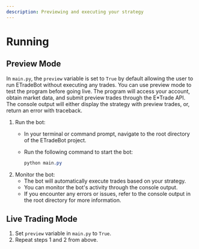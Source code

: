 ```yaml
---
description: Previewing and executing your strategy
---
```


# Running

## Preview Mode

In `main.py`, the `preview` variable is set to `True` by default allowing the user to run ETradeBot without executing any trades. You can use preview mode to test the program before going live. The program will access your account, obtain market data, and submit preview trades through the E\*Trade API. The console output will either display the strategy with preview trades, or, return an error with traceback.&#x20;

1. Run the bot:
   * In your terminal or command prompt, navigate to the root directory of the ETradeBot project.
   *   Run the following command to start the bot:

       ```css
       python main.py
       ```
2. Monitor the bot:
   * The bot will automatically execute trades based on your strategy.
   * You can monitor the bot's activity through the console output.
   * If you encounter any errors or issues, refer to the console output in the root directory for more information.

## Live Trading Mode

1. Set `preview` variable in `main.py` to `True`.&#x20;
2. Repeat steps 1 and 2 from above.&#x20;
